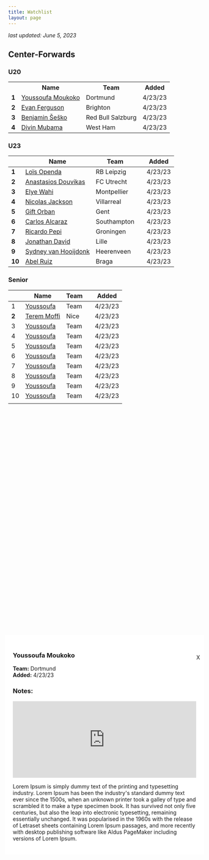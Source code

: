 ```yaml
---
title: Watchlist
layout: page
---
```


*last updated: June 5, 2023* 

## Center-Forwards 

### U20


<style>
.popup {
      display: none;
      position: fixed;
      top: 50%;
      left: 50%;
      transform: translate(-50%, -50%);
      background-color: #fff;
      padding: 20px;
      z-index: 9999;
      max-width: 100%;
      width: 90%;
      max-height: 80vh;
      overflow: auto;
    }
  
  .team { 
     margin-bottom: 0px;font-size: 14px;margin-top: 0px;
}

  .added {
    margin-top: 0px;font-size: 14px;
}

    .popup-close {
      position: absolute;
      top: 50px;
      right: 10px;
      cursor: pointer;
    }
    
    @media (min-width: 768px) {
      .popup {
        width: 50%;
      }
    }
</style>
<script>
    window.addEventListener('DOMContentLoaded', function () {
      const popups = document.querySelectorAll('.popup');

      popups.forEach(function (popup) {
        const name = popup.id;
        const link = document.querySelector('a[name="' + name + '"]');
        const closeBtn = popup.querySelector('.popup-close');

        link.addEventListener('click', function (e) {
          e.preventDefault();
          popup.style.display = 'block';
        });

        closeBtn.addEventListener('click', function () {
          popup.style.display = 'none';
        });
      });
    });
  </script>

 <table>
    <tr>
      <th></th>
      <th>Name</th>
      <th>Team</th> 
      <th>Added</th>
    </tr>
    <tr>
      <td><strong>1</strong></td>
      <td><a href="#" name="Youssoufa Moukoko">Youssoufa Moukoko</a></td>
      <td>Dortmund</td>
      <td>4/23/23</td>
    </tr>
    <tr>
      <td><strong>2</strong></td>
      <td><a href="#" name="Evan Ferguson">Evan Ferguson</a></td>
      <td>Brighton</td>
      <td>4/23/23</td>
    </tr>
    <tr>
      <td><strong>3</strong></td>
      <td><a href="#" name="Benjamin Šeško">Benjamin Šeško</a></td>
      <td>Red Bull Salzburg</td>
      <td>4/23/23</td>
    </tr>
    <tr>
      <td><strong>4</strong></td>
      <td><a href="#" name="Divin Mubama">Divin Mubama</a></td>
      <td>West Ham</td>
      <td>4/23/23</td>
    </tr>
  </table>

   <div class="popup" id="Youssoufa Moukoko" style="display: block;">
     <div clas="player-info">
    <h3 class="player-name">Youssoufa Moukoko</h3>
    <p class="team"><strong>Team:</strong> Dortmund</p>
    <p class="added"><strong>Added:</strong> 4/23/23</p>
      </div>
   <div class="player-notes">
     <h3>Notes:</h3>
     <p>
      <iframe width="100%" height="200" src="https://www.youtube.com/embed/SmHJ3219P-0" frameborder="0" allowfullscreen=""></iframe>
      </p>
    <p>Lorem Ipsum is simply dummy text of the printing and typesetting industry. Lorem Ipsum has been the industry's standard dummy text ever since the 1500s, when an unknown printer took a galley of type and scrambled it to make a type specimen book. It has survived not only five centuries, but also the leap into electronic typesetting, remaining essentially unchanged. It was popularised in the 1960s with the release of Letraset sheets containing Lorem Ipsum passages, and more recently with desktop publishing software like Aldus PageMaker including versions of Lorem Ipsum.</p>
    <span class="popup-close">X</span>
    </div>
   </div>


### U23

| | Name | Team | | Added | 
| --- | --- | --- | --- | --- |
| **1** | [Loïs Openda](https://fbref.com/en/players/8652a85c/Lois-Openda) | RB Leipzig | <a href="https://youtu.be/TPNudMfYzkk"><i class="fa-solid fa-video"></i></a> | 4/23/23 |
| **2** | [Anastasios Douvikas](https://fbref.com/en/players/853ca71c/Anastasios-Douvikas) | FC Utrecht | <a href="https://youtu.be/qcuwT5usgu0"><i class="fa-solid fa-video"></i></a> | 4/23/23 |
| **3** | [Elye Wahi](https://fbref.com/en/players/0d7b6576/Elye-Wahi) | Montpellier | <a href="https://youtu.be/bLt6L0v7qg8"><i class="fa-solid fa-video"></i></a> | 4/23/23 |
| **4** | [Nicolas Jackson](https://fbref.com/en/players/9c36ed83/Nicolas-Jackson) | Villarreal | <a href="https://youtu.be/sQD6sNd1Kmw"><i class="fa-solid fa-video"></i></a> | 4/23/23 |
| **5** | [Gift Orban](https://fbref.com/en/players/de17db90/Gift-Orban) | Gent | <a href="https://youtu.be/Klsm-f7_kJ4"><i class="fa-solid fa-video"></i></a> | 4/23/23 |
| **6** | [Carlos Alcaraz](https://fbref.com/en/players/4abac767/Carlos-Alcaraz) | Southampton | <a href="https://youtu.be/utGMkJeR2QQ"><i class="fa-solid fa-video"></i></a> | 4/23/23 |
| **7** | [Ricardo Pepi](https://fbref.com/en/players/a2b1ed42/Ricardo-Pepi) | Groningen | <a href="https://youtu.be/d6RB9EFQIGM"><i class="fa-solid fa-video"></i></a> | 4/23/23 |
| **8** | [Jonathan David](https://fbref.com/en/players/ce50fd99/Jonathan-David) | Lille | <a href="https://youtu.be/Cn4h1L9cVQY"><i class="fa-solid fa-video"></i></a> | 4/23/23 |
| **9** | [Sydney van Hooijdonk](https://fbref.com/en/players/5b418e15/Sydney-van-Hooijdonk) | Heerenveen | <a href="https://youtu.be/Bvybn8pU0qk"><i class="fa-solid fa-video"></i></a> | 4/23/23 |
| **10** | [Abel Ruiz](https://fbref.com/en/players/6cbf8d0d/Abel-Ruiz) | Braga | <a href="https://youtu.be/taSxEl9zk_U"><i class="fa-solid fa-video"></i></a> | 4/23/23 |

### Senior 
| | Name | Team | | Added | 
| --- | --- | --- | --- | --- |
| 1 | [Youssoufa](https://fbref.com/en/players/6ce43701/Youssoufa-Moukoko) | Team | <a href="https://youtu.be/SmHJ3219P-0"><i class="fa-solid fa-video"></i></a> | 4/23/23 |
| **2** | [Terem Moffi](https://fbref.com/en/players/065dc209/Terem-Moffi) | Nice | <a href="https://youtu.be/tBO4-O5X6A4"><i class="fa-solid fa-video"></i></a> | 4/23/23 |
| 3 | [Youssoufa](https://fbref.com/en/players/6ce43701/Youssoufa-Moukoko) | Team | <a href="https://youtu.be/SmHJ3219P-0"><i class="fa-solid fa-video"></i></a> | 4/23/23 |
| 4 | [Youssoufa](https://fbref.com/en/players/6ce43701/Youssoufa-Moukoko) | Team | <a href="https://youtu.be/SmHJ3219P-0"><i class="fa-solid fa-video"></i></a> | 4/23/23 |
| 5 | [Youssoufa](https://fbref.com/en/players/6ce43701/Youssoufa-Moukoko) | Team | <a href="https://youtu.be/SmHJ3219P-0"><i class="fa-solid fa-video"></i></a> | 4/23/23 |
| 6 | [Youssoufa](https://fbref.com/en/players/6ce43701/Youssoufa-Moukoko) | Team | <a href="https://youtu.be/SmHJ3219P-0"><i class="fa-solid fa-video"></i></a> | 4/23/23 |
| 7 | [Youssoufa](https://fbref.com/en/players/6ce43701/Youssoufa-Moukoko) | Team | <a href="https://youtu.be/SmHJ3219P-0"><i class="fa-solid fa-video"></i></a> | 4/23/23 |
| 8 | [Youssoufa](https://fbref.com/en/players/6ce43701/Youssoufa-Moukoko) | Team | <a href="https://youtu.be/SmHJ3219P-0"><i class="fa-solid fa-video"></i></a> | 4/23/23 |
| 9 | [Youssoufa](https://fbref.com/en/players/6ce43701/Youssoufa-Moukoko) | Team | <a href="https://youtu.be/SmHJ3219P-0"><i class="fa-solid fa-video"></i></a> | 4/23/23 |
| 10 | [Youssoufa](https://fbref.com/en/players/6ce43701/Youssoufa-Moukoko) | Team | <a href="https://youtu.be/SmHJ3219P-0"><i class="fa-solid fa-video"></i></a> | 4/23/23 
      |
